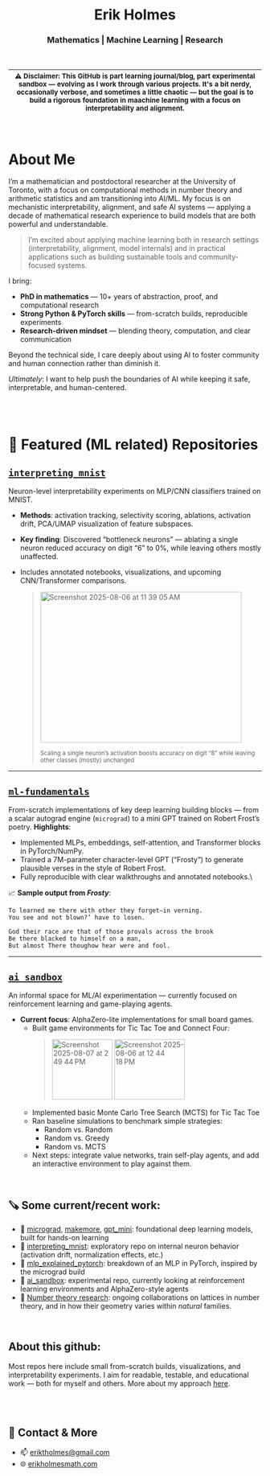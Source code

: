 
<h1 align="center"> Erik Holmes </h1>
<h3 align="center">   Mathematics | Machine Learning | Research  </h3>

<br>

  | <sub>⚠️ Disclaimer: This GitHub is part learning journal/blog, part experimental sandbox — evolving as I work through various projects. It's a bit nerdy, occasionally verbose, and sometimes a little chaotic — but the goal is to build a rigorous foundation in maachine learning with a focus on interpretability and alignment.</sub>| 
  | --------- | 
<br>

# About Me

I’m a mathematician and postdoctoral researcher at the University of Toronto, with a focus on computational methods in number theory and arithmetic statistics and am transitioning into AI/ML. My focus is on mechanistic interpretability, alignment, and safe AI systems — applying a decade of mathematical research experience to build models that are both powerful and understandable. 

> I’m excited about applying machine learning both in research settings (interpretability, alignment, model internals) and in practical applications such as building sustainable tools and community-focused systems.

I bring:

- **PhD in mathematics** — 10+ years of abstraction, proof, and computational research
- **Strong Python & PyTorch skills** — from-scratch builds, reproducible experiments
- **Research-driven mindset** — blending theory, computation, and clear communication

Beyond the technical side, I care deeply about using AI to foster community and human connection rather than diminish it.

*Ultimately*: I want to help push the boundaries of AI while keeping it safe, interpretable, and human-centered.


<!--
## 🤔 My Research Philosophy
Broadly, I enjoy project based learning: in mathematics I like to start with 'toy' problems (low dimensional case analysis), focus on visualizations whenever possible, and try to build intuition and tools based on computational exploratation. By starting small and understanding the mechanisms at work questions naturally arise, and these often involve learning/understanding/developing new tools to solve. I am taking the same approach with ML. Some key words that describe my ideals:
- **Application-driven**: I’m most excited when theory connects to something tangible and impactful.
- **Computational explorator**: In both mathematics and ML, I use computation to probe abstract structures, uncover patterns, and build intuition from the ground up.
- **Focused on interpretability & alignment**: The rapid evolution of AI — and its societal impact — drew me to these areas, where better tools and understanding can directly lead to safer, more capable models.


> **Fun fact**: Before academia, I worked in residential construction in the U.S. and Canada, and later as a video editor in Hawaii.


<br>





📚 ➕ 🧪 **I enjoy work that blends theory with experimentation and am driven by applications**:
   
  - Most of my research involves using computational tools to explore abstract structures. I really enjoy the process—digging into patterns, testing ideas, and building intuition from the ground up.
  - While I do love math, I’ve found I’m most energized when research connects to something more tangible. With AI advancing quickly and showing up in nearly every domain, I decided to shift gears.
  - I’ve been especially drawn to interpretability, alignment, and the challenge of building systems we can actually trust.

**Ultimately**, I want to contribute to safe, understandable AI—and to bring the rigor of mathematics to problems with real-world applications and urgency.

> Fun fact: Before academia, I worked in residential construction (helped build homes in the U.S. and Canada) and later as a video editor on various small projects in Hawaii. I like building things—whether out of wood, images, or code.

<br> 

## About this github:
Most of my repos involve small from-scratch builds, visualizations (whenever possible), and interpretability experiments. The hope is that they are readable (albeit a bit long at times), testable, and useful for learning — both mine and yours. More about my approach [here](https://github.com/eriktholmes/eriktholmes/blob/main/learning_approach.md).

<br> 



## 🎯 Goals

> Building toward an interpretability/safety-focused ML research or engineering role by **2026**.

### 🔍 Current Focus (Summer 2025)
- Master core architectures by rebuilding micrograd, makemore, and a minimal GPT from scratch — deepening understanding of training dynamics and attention.
- Analyze vision model internals via neuron selectivity, ablation, activation drift, and PCA/UMAP subspace analysis on MNIST MLP/CNNs.
- Develop toy RL agents with AlphaZero-lite (e.g., Connect Four) using Monte Carlo Tree Search and policy/value networks.
- Apply Transformer interpretability tools, focusing on TransformerLens experiments.
- Investigate fine-tuning effects on representation space, tracking neuron shifts, attention patterns, and decision boundaries.

### 🔭 Long-Term
- Contribute to safe, interpretable AI systems.
- Apply math/ML hybrid skills to impactful, real-world problems.
- Collaborate on research that bridges theory and applied ML.


---


- 📚 I am working to understand foundational concepts and interpretability through ML projects and courses: for example project builds like [micrograd](https://github.com/eriktholmes/Zero-to-hero-course/tree/main/episode-1/micrograd),  [makemore](https://github.com/eriktholmes/Zero-to-hero-course/tree/main/episode_2), and (*currently the skeleton of*) [AlphaZero lite](https://github.com/eriktholmes/ai_sandbox). 
  - these toy problems led me to port the micrograd approach to PyTorch, train a basic classifier on MNIST data and analyze neuron behavior through pixel activation maps.
    - [HERE](https://github.com/eriktholmes/educational_notebooks/blob/main/mlp_explained_pytorch.ipynb) I spend an afternoon writing a basic overview of MLPs from this micrograd perspective.  
- 📈 Long-term learning goals/research interests: interpretability, alignment, and AI safety.
  - Baby steps towards this is a repo specifically designed for [interpretabilty](https://github.com/eriktholmes/interpreting_mnist) of models trained on MNIST.
- ✍️ Also I am still working on various [research projects](https://erikholmesmath.com/research.htm) in number theory. 
-->



<br> 
<br> 

# 📌 Featured (ML related) Repositories

## [`interpreting_mnist`](https://github.com/eriktholmes/interpreting_mnist)
Neuron-level interpretability experiments on MLP/CNN classifiers trained on MNIST.
- **Methods**: activation tracking, selectivity scoring, ablations, activation drift, PCA/UMAP visualization of feature subspaces.
- **Key finding**: Discovered “bottleneck neurons” — ablating a single neuron reduced accuracy on digit “6” to 0%, while leaving others mostly unaffected.
- Includes annotated notebooks, visualizations, and upcoming CNN/Transformer comparisons.
  
  > <img width="400" height="300" alt="Screenshot 2025-08-06 at 11 39 05 AM" src="https://github.com/user-attachments/assets/8b857c5d-a2e7-4ab3-9fdb-d60a60bee24d" />
  >
  > <sub>Scaling a single neuron’s activation boosts accuracy on digit “8” while leaving other classes (mostly) unchanged</sub>
---


## [`ml-fundamentals`](https://github.com/eriktholmes/ml-fundamentals-from-scratch)
From-scratch implementations of key deep learning building blocks — from a scalar autograd engine (`micrograd`) to a mini GPT trained on Robert Frost’s poetry.
**Highlights**:
- Implemented MLPs, embeddings, self-attention, and Transformer blocks in PyTorch/NumPy.
- Trained a 7M-parameter character-level GPT (“Frosty”) to generate plausible verses in the style of Robert Frost.
- Fully reproducible with clear walkthroughs and annotated notebooks.\

📈 **Sample output from *Frosty***:
  ```
  To learned me there with other they forget—in verning. 
  You see and not blown?’ have to losen. 
  
  God their race are that of those provals across the brook 
  Be there blacked to himself on a man, 
  But almost There thoughow hear were and fool. 
  ```

<!--
A walkthrough of Andrej Karpathy’s Zero to Hero YouTube series. Includes:
- A build of [micrograd](https://github.com/eriktholmes/Zero-to-hero-course/tree/main/episode-1/micrograd): experiments on custom activations, and attempts at understanding neuron activations. Exploratory/blog-style notes and diagrams (with more to come!)
- [makemore](https://github.com/eriktholmes/Zero-to-hero-course/tree/main/episode_2), a character-level language model inspired by Karpathy’s series. So far, we've implemented a bigram model that predicts the next character from the previous one, trained on the names dataset. Next, we are extending this to a flexible context window model that utilizes multiple preceding characters. Along the way, we are incorporating techniques from later episodes—like improved optimization strategies and training intuition. For readers interested in interpretability and training dynamics (e.g., why normalization matters), see also the interpreting_mnist repo below.
- [Generative Pretrained Transfomer (GPT)](https://github.com/eriktholmes/zero_to_hero_course/tree/main/gpt): We build up slowly from a simple bigram model-as in makemore-to a samll decoder only transformer trained on a CPU, and eventually end by scaling up the models parameters and running on a T4 GPU. We train the model on the works of Robert Frost: (here's one somewhat structured but nonsensical output... it is a small character level model at the end of the day!)\
    - [Here](https://github.com/eriktholmes/educational_notebooks/blob/main/Transformer_outline.ipynb) is a short(ish) blurb on the transformer architecture that I wrote to accompany this project... I hope to clean it up in the near future and add some relevant visualizations!
  > ```
  > ONENT 
  >
  >
  > And flower what checks a smile darled out end 
  > dows for a farmica cellar to fice. 
  >
  > The fame needn’t know that’s have left. 
  >
  >
  > Neither expered. His earn one. 
  > 
  >
  > [ 275 ]
  > ```

    - For comparison purpsoses I also finetuned a [tinyllama](https://huggingface.co/TinyLlama/TinyLlama-1.1B-intermediate-step-1431k-3T) model by feeding it the Robert Frost dataset. Here is one of the poems the model generated:
  > ```
  > THE RUTHLESS STAR  
  >
  > You have to admit, when I was a boy, I had a star.  
  > 
  > Sitting on its own high, high in the sky.
  >
  > What a strange thing to do, to have a star,  
  >
  > When I was only a little boy.
  >
  > But I was a boy then, and I knew I was a boy.  
  >
  > And I knew this star, with its own little sky,  
  >
  > And I knew it had to do what it wanted to do.  
  >
  > And I knew this star, with its own little sky,  
  >
  > And I knew it had to do what it wanted to do.  
  >
  > But not to me, I'm sure, was there any special reason.  
  >
  > I only know I was astonished.  
  >
  > And I was very lonely. There sat my star.  
  >
  > And there was no one to say a word to.  
  >
  > [No 199] 
  > ```
-->

---

## [```ai_sandbox```](https://github.com/eriktholmes/ai_sandbox) 
An informal space for ML/AI experimentation — currently focused on reinforcement learning and game-playing agents.

- **Current focus**: AlphaZero-lite implementations for small board games.
    - Built game environments for Tic Tac Toe and Connect Four:
        > <img width="120" height="120" alt="Screenshot 2025-08-07 at 2 49 44 PM" src="https://github.com/user-attachments/assets/aabf5c0c-5cae-46ea-ad9f-d8fdbda360ce" />    <img width="140" height="120" alt="Screenshot 2025-08-06 at 12 44 18 PM" src="https://github.com/user-attachments/assets/5db680f6-fa78-4e74-8601-c4f153d208ce" />
    - Implemented basic Monte Carlo Tree Search (MCTS) for Tic Tac Toe
    - Ran baseline simulations to benchmark simple strategies:
        - Random vs. Random
        - Random vs. Greedy
        - Random vs. MCTS
    - Next steps: integrate value networks, train self-play agents, and add an interactive environment to play against them.


<!--
### [`Math_things`](https://github.com/eriktholmes/math_things)
A catch-all for math-related code, currently focused on:
- Computational experiments related to unit lattices in number fields
- Visualization of rank 2 shapes within the [fundamental domain](/Math_things/unit_shapes/FD_domain.png)
- Ongoing research on lattices and questions of distribution
- Ultimately, I am excited about a possible application of lattice shapes to log terms in Malle's conjecture (which is roughly about the asymptotics of specialized counting functions) and hope to have some code related to that at some point...?
-->
<br> 

## 🪚 Some current/recent work:
- 🔧 [micrograd](https://github.com/eriktholmes/zero_to_hero_course/tree/main/micrograd), [makemore](https://github.com/eriktholmes/zero_to_hero_course/tree/main/makemore), [gpt_mini](https://github.com/eriktholmes/zero_to_hero_course/tree/main/gpt): foundational deep learning models, built for hands-on learning
- 🔬 [interpreting_mnist](https://github.com/eriktholmes/interpreting_mnist/tree/main/MLP): exploratory repo on internal neuron behavior (activation drift, normalization effects, etc.)
- 🧠 [mlp_explained_pytorch](https://github.com/eriktholmes/educational_notebooks/blob/main/mlp_explained_pytorch.ipynb): breakdown of an MLP in PyTorch, inspired by the micrograd build
- 🎲 [ai_sandbox](https://github.com/eriktholmes/ai_sandbox): experimental repo, currently looking at reinforcement learning environments and AlphaZero-style agents
- 🔣 [Number theory research](https://erikholmesmath.com/research.htm): ongoing collaborations on lattices in number theory, and in how their geometry varies within *natural* families. 

<br> 

## About this github:
Most repos here include small from-scratch builds, visualizations, and interpretability experiments. I aim for readable, testable, and educational work — both for myself and others. More about my approach [here](https://github.com/eriktholmes/eriktholmes/blob/main/learning_approach.md).


<br>
<br> 

## 🔗 Contact & More
- 📫 eriktholmes@gmail.com
- 🌐 [erikholmesmath.com](https://erikholmesmath.com)


<!---
eriktholmes/eriktholmes is a ✨ special ✨ repository because its `README.md` (this file) appears on your GitHub profile.
You can click the Preview link to take a look at your changes.
--->
